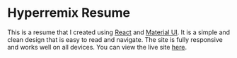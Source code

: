 # Hyperremix Resume

This is a resume that I created using [React](https://react.dev/) and [Material UI](https://mui.com/). It is a simple and clean design that is easy to read and navigate. The site is fully responsive and works well on all devices. You can view the live site [here](https://fredrik.pettersson-online.de/).
